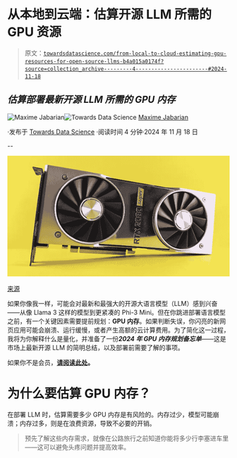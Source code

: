# 从本地到云端：估算开源 LLM 所需的 GPU 资源

> 原文：[`towardsdatascience.com/from-local-to-cloud-estimating-gpu-resources-for-open-source-llms-b4a015a0174f?source=collection_archive---------4-----------------------#2024-11-18`](https://towardsdatascience.com/from-local-to-cloud-estimating-gpu-resources-for-open-source-llms-b4a015a0174f?source=collection_archive---------4-----------------------#2024-11-18)

## *估算部署最新开源 LLM 所需的 GPU 内存*

[](https://medium.com/@maximejabarian?source=post_page---byline--b4a015a0174f--------------------------------)![Maxime Jabarian](https://medium.com/@maximejabarian?source=post_page---byline--b4a015a0174f--------------------------------)[](https://towardsdatascience.com/?source=post_page---byline--b4a015a0174f--------------------------------)![Towards Data Science](https://towardsdatascience.com/?source=post_page---byline--b4a015a0174f--------------------------------) [Maxime Jabarian](https://medium.com/@maximejabarian?source=post_page---byline--b4a015a0174f--------------------------------)

·发布于 [Towards Data Science](https://towardsdatascience.com/?source=post_page---byline--b4a015a0174f--------------------------------) ·阅读时间 4 分钟·2024 年 11 月 18 日

--

![](img/bcea4003ded428dc0835ca4f0ec07375.png)

[来源](https://unsplash.com/fr/photos/gros-plan-dune-carte-video-sur-fond-jaune-ipVMl4H6g6o)

如果你像我一样，可能会对最新和最强大的开源大语言模型（LLM）感到兴奋——从像 Llama 3 这样的模型到更紧凑的 Phi-3 Mini。但在你跳进部署语言模型之前，有一个关键因素需要提前规划：**GPU 内存**。如果判断失误，你闪亮的新网页应用可能会崩溃、运行缓慢，或者产生高额的云计算费用。为了简化这一过程，我将为你解释什么是量化，并准备了一份***2024 年 GPU 内存规划备忘单***——这是市场上最新开源 LLM 的简明总结，以及部署前需要了解的事项。

如果你不是会员，[**请阅读此处**](https://medium.com/towards-data-science/from-local-to-cloud-estimating-gpu-resources-for-open-source-llms-b4a015a0174f)**。**

# **为什么要估算 GPU 内存？**

在部署 LLM 时，估算需要多少 GPU 内存是有风险的。内存过少，模型可能崩溃；内存过多，则是在浪费资源，导致不必要的开销。

> 预先了解这些内存需求，就像在公路旅行之前知道你能将多少行李塞进车里——这可以避免头疼问题并提高效率。
